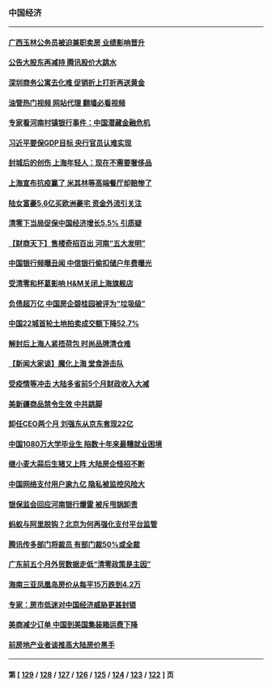 ### 中国经济
---
#### [广西玉林公务员被迫兼职卖房 业绩影响晋升](../../pages/ncid283/n13768431.md?06280045) 
#### [公告大股东再减持 腾讯股价大跳水](../../pages/ncid283/n13768443.md?06280045) 
#### [深圳商务公寓去化难 促销折上打折再送黄金](../../pages/ncid283/n13768167.md?06280045) 
#### [油管热门视频 网站代理 翻墙必看视频](http://209.222.30.114:81/youtube.html?06280045)
#### [专家看河南村镇银行事件：中国潜藏金融危机](../../pages/ncid283/n13768193.md?06280045) 
#### [习近平要保GDP目标 央行官员认难实现](../../pages/ncid283/n13767737.md?06280045) 
#### [封城后的创伤 上海年轻人：现在不需要奢侈品](../../pages/ncid283/n13767076.md?06280045) 
#### [上海宣布抗疫赢了 米其林等高端餐厅却赔惨了](../../pages/ncid283/n13767428.md?06280045) 
#### [陆女富豪5.6亿买欧洲豪宅 资金外流引关注](../../pages/ncid283/n13767225.md?06280045) 
#### [清零下当局促保中国经济增长5.5% 引质疑](../../pages/ncid283/n13767075.md?06280045) 
#### [【财商天下】售楼奇招百出 河南“五大发明”](../../pages/ncid283/n13766878.md?06280045) 
#### [中国银行频曝丑闻 中信银行偷扣储户年费曝光](../../pages/ncid283/n13766967.md?06280045) 
#### [受清零和杯葛影响 H&M关闭上海旗舰店](../../pages/ncid283/n13766908.md?06280045) 
#### [负债超万亿 中国房企碧桂园被评为“垃圾级”](../../pages/ncid283/n13766919.md?06280045) 
#### [中国22城首轮土地拍卖成交额下降52.7%](../../pages/ncid283/n13766802.md?06280045) 
#### [解封后上海人紧捂荷包 时尚品牌清仓难](../../pages/ncid283/n13766680.md?06280045) 
#### [【新闻大家谈】魔化上海 堂食游击队](../../pages/ncid283/n13766703.md?06280045) 
#### [受疫情等冲击 大陆多省前5个月财政收入大减](../../pages/ncid283/n13766608.md?06280045) 
#### [美新疆商品禁令生效 中共跳脚](../../pages/ncid283/n13766308.md?06280045) 
#### [卸任CEO两个月 刘强东从京东套现22亿](../../pages/ncid283/n13766494.md?06280045) 
#### [中国1080万大学毕业生 陷数十年来最糟就业困境](../../pages/ncid283/n13765911.md?06280045) 
#### [继小麦大蒜后生猪又上阵 大陆房企怪招不断](../../pages/ncid283/n13766037.md?06280045) 
#### [中国网络支付用户逾九亿 隐私被监控风险大](../../pages/ncid283/n13766166.md?06280045) 
#### [银保监会回应河南银行爆雷 被斥甩锅卸责](../../pages/ncid283/n13765974.md?06280045) 
#### [蚂蚁与阿里脱钩？北京为何再强化支付平台监管](../../pages/ncid283/n13765997.md?06280045) 
#### [腾讯传多部门将裁员 有部门裁50%或全裁](../../pages/ncid283/n13766047.md?06280045) 
#### [广东前五个月外贸数据走低“清零政策是主因”](../../pages/ncid283/n13765833.md?06280045) 
#### [海南三亚凤凰岛房价从每平15万跌到4.2万](../../pages/ncid283/n13765703.md?06280045) 
#### [专家：房市低迷对中国经济威胁更甚封锁](../../pages/ncid283/n13765712.md?06280045) 
#### [美商减少订单 中国到美国集装箱运费下降](../../pages/ncid283/n13765508.md?06280045) 
#### [前房地产业者谈推高大陆房价黑手](../../pages/ncid283/n13765393.md?06280045) 

---
#### 第 [ [129](./129.md?06280045) / [128](./128.md?06280045) / [127](./127.md?06280045) / [126](./126.md?06280045) / [125](./125.md?06280045) / [124](./124.md?06280045) / [123](./123.md?06280045) / [122](./122.md?06280045) ] 页
